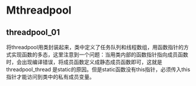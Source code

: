 # Mthreadpool
## threadpool_01
将threadpool用类封装起来，类中定义了任务队列和线程数组，用函数指针的方式实现函数的多态，这里注意到一个问题：当用类内部的函数指针指向成员函数时，会出现编译错误，将成员函数定义成静态成员函数即可，这就是threadpool_thread 是static的原因。但是static函数没有this指针，必须传入this指针才能访问到类中的私有成员变量。
